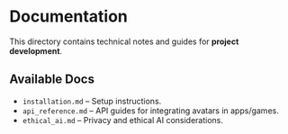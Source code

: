 # Documentation
This directory contains technical notes and guides for **project development**.

## Available Docs  
- `installation.md` – Setup instructions.  
- `api_reference.md` – API guides for integrating avatars in apps/games.  
- `ethical_ai.md` – Privacy and ethical AI considerations.  
